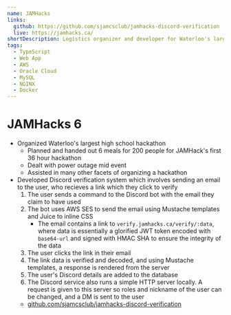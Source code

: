 ```yaml
---
name: JAMHacks
links:
  github: https://github.com/sjamcsclub/jamhacks-discord-verification
  live: https://jamhacks.ca/
shortDescription: Logistics organizer and developer for Waterloo's largest high school hackathon
tags:
  - TypeScript
  - Web App
  - AWS
  - Oracle Cloud
  - MySQL
  - NGINX
  - Docker
---
```


# JAMHacks 6

- Organized Waterloo's largest high school hackathon
  - Planned and handed out 6 meals for 200 people for JAMHack's first 36 hour hackathon
  - Dealt with power outage mid event
  - Assisted in many other facets of organizing a hackathon
- Developed Discord verification system which involves sending an email to the user, who recieves a link which they click to verify
  1. The user sends a command to the Discord bot with the email they claim to have used
  2. The bot uses AWS SES to send the email using Mustache templates and Juice to inline CSS
     - The email contains a link to `verify.jamhacks.ca/verify/:data`, where data is essentially a glorified JWT token encoded with `base64-url` and signed with HMAC SHA to ensure the integrity of the data
  3. The user clicks the link in their email
  4. The link data is verified and decoded, and using Mustache templates, a response is rendered from the server
  5. The user's Discord details are added to the database
  6. The Discord service also runs a simple HTTP server locally. A request is given to this server so roles and nickname of the user can be changed, and a DM is sent to the user
  - [github.com/sjamcsclub/jamhacks-discord-verification](https://github.com/sjamcsclub/jamhacks-discord-verification)
